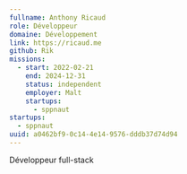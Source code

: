 ```yaml
---
fullname: Anthony Ricaud
role: Développeur
domaine: Développement
link: https://ricaud.me
github: Rik
missions:
  - start: 2022-02-21
    end: 2024-12-31
    status: independent
    employer: Malt
    startups:
      - sppnaut
startups:
  - sppnaut
uuid: a0462bf9-0c14-4e14-9576-dddb37d74d94
---
```

Développeur full-stack
